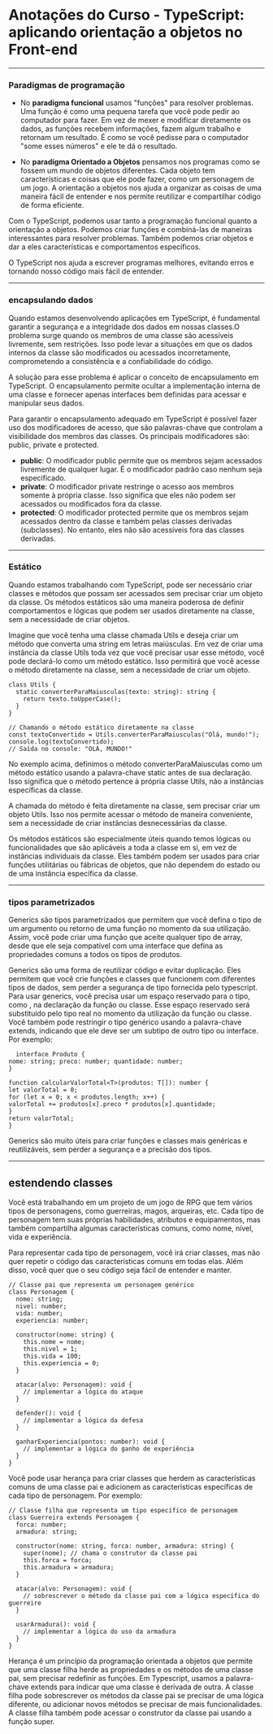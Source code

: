 # Anotações do Curso - TypeScript: aplicando orientação a objetos no Front-end

---

### Paradigmas de programação
- No **paradigma funcional** usamos "funções" para resolver problemas. Uma função é como uma pequena tarefa que você pode pedir ao computador para fazer. Em vez de mexer e modificar diretamente os dados, as funções recebem informações, fazem algum trabalho e retornam um resultado. É como se você pedisse para o computador "some esses números" e ele te dá o resultado.

- No **paradigma Orientado a Objetos** pensamos nos programas como se fossem um mundo de objetos diferentes. Cada objeto tem características e coisas que ele pode fazer, como um personagem de um jogo. A orientação a objetos nos ajuda a organizar as coisas de uma maneira fácil de entender e nos permite reutilizar e compartilhar código de forma eficiente. 

Com o TypeScript, podemos usar tanto a programação funcional quanto a orientação a objetos. Podemos criar funções e combiná-las de maneiras interessantes para resolver problemas. Também podemos criar objetos e dar a eles características e comportamentos específicos.

O TypeScript nos ajuda a escrever programas melhores, evitando erros e tornando nosso código mais fácil de entender.

---

### encapsulando dados
Quando estamos desenvolvendo aplicações em TypeScript, é fundamental garantir a segurança e a integridade dos dados em nossas classes.O problema surge quando os membros de uma classe são acessíveis livremente, sem restrições. Isso pode levar a situações em que os dados internos da classe são modificados ou acessados incorretamente, comprometendo a consistência e a confiabilidade do código.

A solução para esse problema é aplicar o conceito de encapsulamento em TypeScript. O encapsulamento permite ocultar a implementação interna de uma classe e fornecer apenas interfaces bem definidas para acessar e manipular seus dados.

Para garantir o encapsulamento adequado em TypeScript é possível fazer uso dos modificadores de acesso, que são palavras-chave que controlam a visibilidade dos membros das classes. Os principais modificadores são: public, private e protected.

- **public**: O modificador public permite que os membros sejam acessados livremente de qualquer lugar. É o modificador padrão caso nenhum seja especificado.
- **private**: O modificador private restringe o acesso aos membros somente à própria classe. Isso significa que eles não podem ser acessados ou modificados fora da classe.
- **protected**: O modificador protected permite que os membros sejam acessados dentro da classe e também pelas classes derivadas (subclasses). No entanto, eles não são acessíveis fora das classes derivadas.

---

### Estático
Quando estamos trabalhando com TypeScript, pode ser necessário criar classes e métodos que possam ser acessados sem precisar criar um objeto da classe. Os métodos estáticos são uma maneira poderosa de definir comportamentos e lógicas que podem ser usados diretamente na classe, sem a necessidade de criar objetos.

Imagine que você tenha uma classe chamada Utils e deseja criar um método que converta uma string em letras maiúsculas. Em vez de criar uma instância da classe Utils toda vez que você precisar usar esse método, você pode declará-lo como um método estático. Isso permitirá que você acesse o método diretamente na classe, sem a necessidade de criar um objeto.
```
class Utils {
  static converterParaMaiusculas(texto: string): string {
    return texto.toUpperCase();
  }
}

// Chamando o método estático diretamente na classe
const textoConvertido = Utils.converterParaMaiusculas("Olá, mundo!");
console.log(textoConvertido); 
// Saída no console: "OLÁ, MUNDO!"

```

No exemplo acima, definimos o método converterParaMaiusculas como um método estático usando a palavra-chave static antes de sua declaração. Isso significa que o método pertence à própria classe Utils, não a instâncias específicas da classe.

A chamada do método é feita diretamente na classe, sem precisar criar um objeto Utils. Isso nos permite acessar o método de maneira conveniente, sem a necessidade de criar instâncias desnecessárias da classe.

Os métodos estáticos são especialmente úteis quando temos lógicas ou funcionalidades que são aplicáveis a toda a classe em si, em vez de instâncias individuais da classe. Eles também podem ser usados para criar funções utilitárias ou fábricas de objetos, que não dependem do estado ou de uma instância específica da classe.

---

### tipos parametrizados
Generics são tipos parametrizados que permitem que você defina o tipo de um argumento ou retorno de uma função no momento da sua utilização. Assim, você pode criar uma função que aceite qualquer tipo de array, desde que ele seja compatível com uma interface que defina as propriedades comuns a todos os tipos de produtos.

Generics são uma forma de reutilizar código e evitar duplicação. Eles permitem que você crie funções e classes que funcionem com diferentes tipos de dados, sem perder a segurança de tipo fornecida pelo typescript. Para usar generics, você precisa usar um espaço reservado para o tipo, como <T>, na declaração da função ou classe. Esse espaço reservado será substituído pelo tipo real no momento da utilização da função ou classe. Você também pode restringir o tipo genérico usando a palavra-chave extends, indicando que ele deve ser um subtipo de outro tipo ou interface. Por exemplo:
```
  interface Produto { 
nome: string; preco: number; quantidade: number; 
}

function calcularValorTotal<T>(produtos: T[]): number { 
let valorTotal = 0; 
for (let x = 0; x < produtos.length; x++) { 
valorTotal += produtos[x].preco * produtos[x].quantidade; 
} 
return valorTotal; 
}
```

Generics são muito úteis para criar funções e classes mais genéricas e reutilizáveis, sem perder a segurança e a precisão dos tipos.

---

## estendendo classes
Você está trabalhando em um projeto de um jogo de RPG que tem vários tipos de personagens, como guerreiras, magos, arqueiras, etc. Cada tipo de personagem tem suas próprias habilidades, atributos e equipamentos, mas também compartilha algumas características comuns, como nome, nível, vida e experiência.

Para representar cada tipo de personagem, você irá criar classes, mas não quer repetir o código das características comuns em todas elas. Além disso, você quer que o seu código seja fácil de entender e manter.

```
// Classe pai que representa um personagem genérico
class Personagem {
  nome: string;
  nivel: number;
  vida: number;
  experiencia: number;

  constructor(nome: string) {
    this.nome = nome;
    this.nivel = 1;
    this.vida = 100;
    this.experiencia = 0;
  }

  atacar(alvo: Personagem): void {
    // implementar a lógica do ataque
  }

  defender(): void {
    // implementar a lógica da defesa
  }

  ganharExperiencia(pontos: number): void {
    // implementar a lógica do ganho de experiência
  }
}

```

Você pode usar herança para criar classes que herdem as características comuns de uma classe pai e adicionem as características específicas de cada tipo de personagem. Por exemplo:
```
// Classe filha que representa um tipo específico de personagem
class Guerreira extends Personagem {
  forca: number;
  armadura: string;

  constructor(nome: string, forca: number, armadura: string) {
    super(nome); // chama o construtor da classe pai
    this.forca = forca;
    this.armadura = armadura;
  }

  atacar(alvo: Personagem): void {
    // sobrescrever o método da classe pai com a lógica específica do guerreire
  }

  usarArmadura(): void {
    // implementar a lógica do uso da armadura
  }
}
```

Herança é um princípio da programação orientada a objetos que permite que uma classe filha herde as propriedades e os métodos de uma classe pai, sem precisar redefinir as funções. Em Typescript, usamos a palavra-chave extends para indicar que uma classe é derivada de outra. A classe filha pode sobrescrever os métodos da classe pai se precisar de uma lógica diferente, ou adicionar novos métodos se precisar de mais funcionalidades. A classe filha também pode acessar o construtor da classe pai usando a função super.